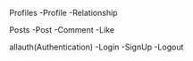 Profiles
    -Profile
    -Relationship
    
Posts
    -Post
    -Comment
    -Like

allauth(Authentication)
    -Login
    -SignUp
    -Logout
